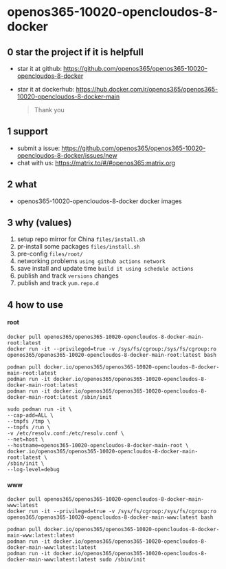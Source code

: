 # openos365-10020-opencloudos-8-docker

## 0 star the project if it is helpfull

* star it at github: https://github.com/openos365/openos365-10020-opencloudos-8-docker
* star it at dockerhub: https://hub.docker.com/r/openos365/openos365-10020-opencloudos-8-docker-main

  > Thank you

## 1 support

* submit a issue: https://github.com/openos365/openos365-10020-opencloudos-8-docker/issues/new
* chat with us: https://matrix.to/#/#openos365:matrix.org

## 2 what

* openos365-10020-opencloudos-8-docker docker images
  
## 3 why (values)

1. setup repo mirror for China `files/install.sh`
1. pr-install some packages `files/install.sh`
1. pre-config `files/root/`
1. networking problems `using github actions network`
1. save install and update time `build it using schedule actions`
1. publish and track `versions` changes
1. publish and track `yum.repo.d`

## 4 how to use

#### root
```
docker pull openos365/openos365-10020-opencloudos-8-docker-main-root:latest
docker run -it --privileged=true -v /sys/fs/cgroup:/sys/fs/cgroup:ro openos365/openos365-10020-opencloudos-8-docker-main-root:latest bash

podman pull docker.io/openos365/openos365-10020-opencloudos-8-docker-main-root:latest
podman run -it docker.io/openos365/openos365-10020-opencloudos-8-docker-main-root:latest
podman run -it docker.io/openos365/openos365-10020-opencloudos-8-docker-main-root:latest /sbin/init

sudo podman run -it \
--cap-add=ALL \
--tmpfs /tmp \
--tmpfs /run \
-v /etc/resolv.conf:/etc/resolv.conf \
--net=host \
--hostname=openos365-10020-opencloudos-8-docker-main-root \
docker.io/openos365/openos365-10020-opencloudos-8-docker-main-root:latest \
/sbin/init \
--log-level=debug

```
#### www

```
docker pull openos365/openos365-10020-opencloudos-8-docker-main-www:latest
docker run -it --privileged=true -v /sys/fs/cgroup:/sys/fs/cgroup:ro openos365/openos365-10020-opencloudos-8-docker-main-www:latest bash

podman pull docker.io/openos365/openos365-10020-opencloudos-8-docker-main-www:latest:latest
podman run -it docker.io/openos365/openos365-10020-opencloudos-8-docker-main-www:latest:latest
podman run -it docker.io/openos365/openos365-10020-opencloudos-8-docker-main-www:latest:latest sudo /sbin/init
```
